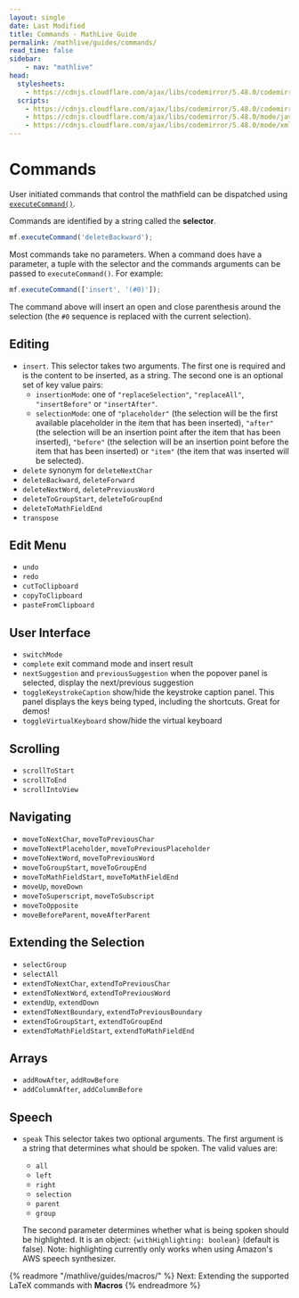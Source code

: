 ```yaml
---
layout: single
date: Last Modified
title: Commands - MathLive Guide
permalink: /mathlive/guides/commands/
read_time: false
sidebar:
    - nav: "mathlive"
head:
  stylesheets:
    - https://cdnjs.cloudflare.com/ajax/libs/codemirror/5.48.0/codemirror.min.css
  scripts:
    - https://cdnjs.cloudflare.com/ajax/libs/codemirror/5.48.0/codemirror.min.js
    - https://cdnjs.cloudflare.com/ajax/libs/codemirror/5.48.0/mode/javascript/javascript.min.js
    - https://cdnjs.cloudflare.com/ajax/libs/codemirror/5.48.0/mode/xml/xml.min.js
---
```

<script>
    moduleMap = {
        mathlive: "//unpkg.com/mathlive?module",
        "html-to-image": "///assets/js/html-to-image.js",
    };
</script>

# Commands

User initiated commands that control the mathfield can be dispatched using
[`executeCommand()`](/docs/mathlive/#(%22mathfield-element%22%3Amodule).(MathfieldElement%3Aclass).(executeCommand%3Ainstance)). 

Commands are
identified by a string called the **selector**. 

```js
mf.executeCommand('deleteBackward');
```


Most commands take no parameters. When a command does have a parameter, a tuple with the
selector and the commands arguments can be passed to
`executeCommand()`. For example:

```js
mf.executeCommand(['insert', '(#0)']);
```

The command above will insert an open and close parenthesis around the selection (the `#0`
sequence is replaced with the current selection).

## Editing

- `insert`. This selector takes two arguments. The first one is required and is
  the content to be inserted, as a string. The second one is an optional set of
  key value pairs:
  - `insertionMode`: one of `"replaceSelection"`, `"replaceAll"`,
    `"insertBefore"` or `"insertAfter"`.
  - `selectionMode`: one of `"placeholder"` (the selection will be the first
    available placeholder in the item that has been inserted), `"after"` (the
    selection will be an insertion point after the item that has been inserted),
    `"before"` (the selection will be an insertion point before the item that
    has been inserted) or `"item"` (the item that was inserted will be
    selected).
- `delete` synonym for `deleteNextChar`
- `deleteBackward`, `deleteForward`
- `deleteNextWord`, `deletePreviousWord`
- `deleteToGroupStart`, `deleteToGroupEnd`
- `deleteToMathFieldEnd`
- `transpose`

## Edit Menu

- `undo`
- `redo`
- `cutToClipboard`
- `copyToClipboard`
- `pasteFromClipboard`

## User Interface

- `switchMode`
- `complete` exit command mode and insert result
- `nextSuggestion` and `previousSuggestion` when the popover panel is selected,
  display the next/previous suggestion
- `toggleKeystrokeCaption` show/hide the keystroke caption panel. This panel
  displays the keys being typed, including the shortcuts. Great for demos!
- `toggleVirtualKeyboard` show/hide the virtual keyboard

## Scrolling

- `scrollToStart`
- `scrollToEnd`
- `scrollIntoView`

## Navigating

- `moveToNextChar`, `moveToPreviousChar`
- `moveToNextPlaceholder`, `moveToPreviousPlaceholder`
- `moveToNextWord`, `moveToPreviousWord`
- `moveToGroupStart`, `moveToGroupEnd`
- `moveToMathFieldStart`, `moveToMathFieldEnd`
- `moveUp`, `moveDown`
- `moveToSuperscript`, `moveToSubscript`
- `moveToOpposite`
- `moveBeforeParent`, `moveAfterParent`

## Extending the Selection

- `selectGroup`
- `selectAll`
- `extendToNextChar`, `extendToPreviousChar`
- `extendToNextWord`, `extendToPreviousWord`
- `extendUp`, `extendDown`
- `extendToNextBoundary`, `extendToPreviousBoundary`
- `extendToGroupStart`, `extendToGroupEnd`
- `extendToMathFieldStart`, `extendToMathFieldEnd`

## Arrays

- `addRowAfter`, `addRowBefore`
- `addColumnAfter`, `addColumnBefore`

## Speech

- `speak` This selector takes two optional arguments. The first argument is a string that
  determines what should be spoken. The valid values are:
  - `all`
  - `left`
  - `right`
  - `selection`
  - `parent`
  - `group` 
  
  The second parameter determines whether what is being spoken should
    be highlighted. It is an object: `{withHighlighting: boolean}` (default is
    false). Note: highlighting currently only works when using Amazon's
    AWS speech synthesizer.

{% readmore "/mathlive/guides/macros/" %}
Next: Extending the supported LaTeX commands with **Macros**
{% endreadmore %}
